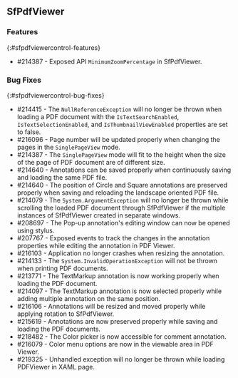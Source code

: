 ## SfPdfViewer

### Features
{:#sfpdfviewercontrol-features}

* \#214387 - Exposed API `MinimumZoomPercentage` in SfPdfViewer.

### Bug Fixes
{:#sfpdfviewercontrol-bug-fixes} 

* \#214415 - The `NullReferenceException` will no longer be thrown when loading a PDF document with the `IsTextSearchEnabled`, `IsTextSelectionEnabled`, and `IsThumbnailViewEnabled` properties are set to false.
* \#216096 - Page number will be updated properly when changing the pages in the `SinglePageView` mode. 
* \#214387 - The `SinglePageView` mode will fit to the height when the size of the page of PDF document are of different size.
* \#214640 - Annotations can be saved properly when continuously saving and loading the same PDF file.
* \#214640 - The position of Circle and Square annotations are preserved properly when saving and reloading the landscape oriented PDF file.
* \#214079 - The `System.ArgumentException` will no longer be thrown while scrolling the loaded PDF document through SfPdfViewer if the multiple instances of SfPdfViewer created in separate windows. 
* \#208697 - The Pop-up annotation's editing window can now be opened using stylus.
* \#207767 - Exposed events to track the changes in the annotation properties while editing the annotation in PDF Viewer.
* \#216103 - Application no longer crashes when resizing the annotation.
* \#214133 - The `System.InvalidOperationException` will not be thrown when printing PDF documents.
* \#213771 - The TextMarkup annotation is now working properly when loading the PDF document.
* \#214097 - The TextMarkup annotation is now selected properly while adding multiple annotation on the same position.
* \#216106 - Annotations will be resized and moved properly while applying rotation to SfPdfViewer.
* \#215619 - Annotations are now preserved properly while saving and loading the PDF documents.
* \#218482 - The Color picker is now accessible for comment annotation.
* \#216079 - Color menu options are now in the viewable area in PDF Viewer.  
* \#219325 - Unhandled exception will no longer be thrown while loading PDFViewer in XAML page.
